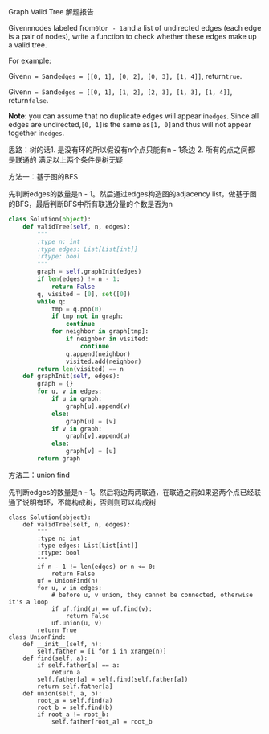 Graph Valid Tree 解题报告

Given`n`nodes labeled from`0`to`n - 1`and a list of undirected edges \(each edge is a pair of nodes\), write a function to check whether these edges make up a valid tree.

For example:

Given`n = 5`and`edges = [[0, 1], [0, 2], [0, 3], [1, 4]]`, return`true`.

Given`n = 5`and`edges = [[0, 1], [1, 2], [2, 3], [1, 3], [1, 4]]`, return`false`.

**Note**: you can assume that no duplicate edges will appear in`edges`. Since all edges are undirected,`[0, 1]`is the same as`[1, 0]`and thus will not appear together in`edges`.

思路：树的话1. 是没有环的所以假设有n个点只能有n - 1条边 2. 所有的点之间都是联通的 满足以上两个条件是树无疑

方法一：基于图的BFS

先判断edges的数量是n - 1。然后通过edges构造图的adjacency list，做基于图的BFS，最后判断BFS中所有联通分量的个数是否为n

```python
class Solution(object):
    def validTree(self, n, edges):
        """
        :type n: int
        :type edges: List[List[int]]
        :rtype: bool
        """
        graph = self.graphInit(edges)
        if len(edges) != n - 1:
            return False
        q, visited = [0], set([0])
        while q:
            tmp = q.pop(0)
            if tmp not in graph:
                continue
            for neighbor in graph[tmp]:
                if neighbor in visited:
                    continue
                q.append(neighbor)
                visited.add(neighbor)
        return len(visited) == n
    def graphInit(self, edges):
        graph = {}
        for u, v in edges:
            if u in graph:
                graph[u].append(v)
            else:
                graph[u] = [v]
            if v in graph:
                graph[v].append(u)
            else:
                graph[v] = [u]
        return graph
```

方法二：union find

先判断edges的数量是n - 1。然后将边两两联通，在联通之前如果这两个点已经联通了说明有环，不能构成树，否则则可以构成树

```
class Solution(object):
    def validTree(self, n, edges):
        """
        :type n: int
        :type edges: List[List[int]]
        :rtype: bool
        """
        if n - 1 != len(edges) or n <= 0:
            return False
        uf = UnionFind(n)
        for u, v in edges:
            # before u, v union, they cannot be connected, otherwise it's a loop
            if uf.find(u) == uf.find(v):
                return False
            uf.union(u, v)
        return True
class UnionFind:
    def __init__(self, n):
        self.father = [i for i in xrange(n)]
    def find(self, a):
        if self.father[a] == a:
            return a
        self.father[a] = self.find(self.father[a])
        return self.father[a]
    def union(self, a, b):
        root_a = self.find(a)
        root_b = self.find(b)
        if root_a != root_b:
            self.father[root_a] = root_b
```
